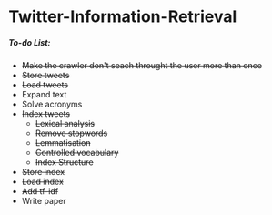 # Twitter-Information-Retrieval

##### To-do List:
- ~~Make the crawler don't seach throught the user more than once~~
- ~~Store tweets~~
- ~~Load tweets~~
- Expand text
- Solve acronyms
- ~~Index tweets~~
  - ~~Lexical analysis~~
  - ~~Remove stopwords~~
  - ~~Lemmatisation~~
  - ~~Controlled vocabulary~~
  - ~~Index Structure~~
- ~~Store index~~
- ~~Load index~~
- ~~Add tf-idf~~
- Write paper